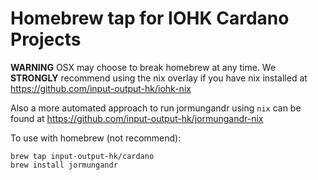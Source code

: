 # Homebrew tap for IOHK Cardano Projects

**WARNING** OSX may choose to break homebrew at any time. We **STRONGLY** recommend using the nix overlay if you have nix installed at https://github.com/input-output-hk/iohk-nix

Also a more automated approach to run jormungandr using `nix` can be found at https://github.com/input-output-hk/jormungandr-nix

To use with homebrew (not recommend):
```
brew tap input-output-hk/cardano
brew install jormungandr
```
